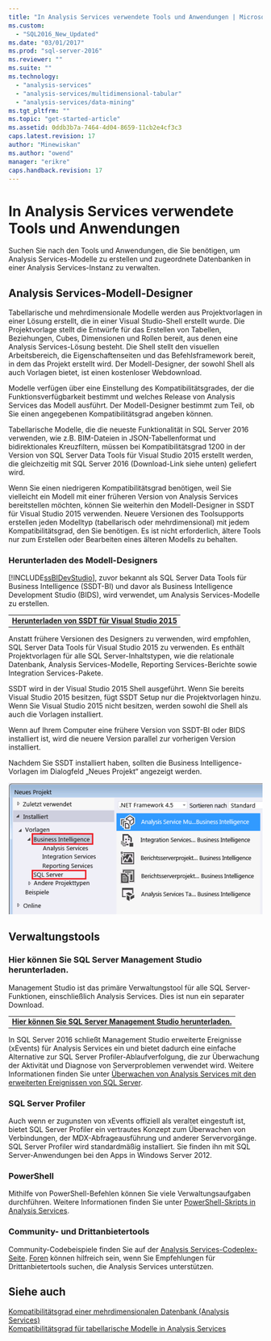 ```yaml
---
title: "In Analysis Services verwendete Tools und Anwendungen | Microsoft Docs"
ms.custom: 
  - "SQL2016_New_Updated"
ms.date: "03/01/2017"
ms.prod: "sql-server-2016"
ms.reviewer: ""
ms.suite: ""
ms.technology: 
  - "analysis-services"
  - "analysis-services/multidimensional-tabular"
  - "analysis-services/data-mining"
ms.tgt_pltfrm: ""
ms.topic: "get-started-article"
ms.assetid: 0ddb3b7a-7464-4d04-8659-11cb2e4cf3c3
caps.latest.revision: 17
author: "Minewiskan"
ms.author: "owend"
manager: "erikre"
caps.handback.revision: 17
---
```

# In Analysis Services verwendete Tools und Anwendungen
  Suchen Sie nach den Tools und Anwendungen, die Sie benötigen, um Analysis Services-Modelle zu erstellen und zugeordnete Datenbanken in einer Analysis Services-Instanz zu verwalten.  
  
## Analysis Services-Modell-Designer  
 Tabellarische und mehrdimensionale Modelle werden aus Projektvorlagen in einer Lösung erstellt, die in einer Visual Studio-Shell erstellt wurde. Die Projektvorlage stellt die Entwürfe für das Erstellen von Tabellen, Beziehungen, Cubes, Dimensionen und Rollen bereit, aus denen eine Analysis Services-Lösung besteht. Die Shell stellt den visuellen Arbeitsbereich, die Eigenschaftenseiten und das Befehlsframework bereit, in dem das Projekt erstellt wird. Der Modell-Designer, der sowohl Shell als auch Vorlagen bietet, ist einen kostenloser Webdownload.  
  
 Modelle verfügen über eine Einstellung des Kompatibilitätsgrades, der die Funktionsverfügbarkeit bestimmt und welches Release von Analysis Services das Modell ausführt.  Der Modell-Designer bestimmt zum Teil, ob Sie einen angegebenen Kompatibilitätsgrad angeben können.  
  
 Tabellarische Modelle, die die neueste Funktionalität in SQL Server 2016 verwenden, wie z.B. BIM-Dateien in JSON-Tabellenformat und bidirektionales Kreuzfiltern, müssen bei Kompatibilitätsgrad 1200 in der Version von SQL Server Data Tools für Visual Studio 2015 erstellt werden, die gleichzeitig mit SQL Server 2016 (Download-Link siehe unten) geliefert wird.  
  
 Wenn Sie einen niedrigeren Kompatibilitätsgrad benötigen, weil Sie vielleicht ein Modell mit einer früheren Version von Analysis Services bereitstellen möchten, können Sie weiterhin den Modell-Designer in SSDT für Visual Studio 2015 verwenden. Neuere Versionen des Toolsupports erstellen jeden Modelltyp (tabellarisch oder mehrdimensional) mit jedem Kompatibilitätsgrad, den Sie benötigen. Es ist nicht erforderlich, ältere Tools nur zum Erstellen oder Bearbeiten eines älteren Modells zu behalten.  
  
### Herunterladen des Modell-Designers  
 [!INCLUDE[ssBIDevStudio](../includes/ssbidevstudio-md.md)], zuvor bekannt als SQL Server Data Tools für Business Intelligence (SSDT-BI) und davor als Business Intelligence Development Studio (BIDS), wird verwendet, um Analysis Services-Modelle zu erstellen.  
  
||  
|-|  
|**[Herunterladen von SSDT für Visual Studio 2015](https://msdn.microsoft.com/mt429383)**|  
  
 Anstatt frühere Versionen des Designers zu verwenden, wird empfohlen, SQL Server Data Tools für Visual Studio 2015 zu verwenden. Es enthält Projektvorlagen für alle SQL Server-Inhaltstypen, wie die relationale Datenbank, Analysis Services-Modelle, Reporting Services-Berichte sowie Integration Services-Pakete.  
  
 SSDT wird in der Visual Studio 2015 Shell ausgeführt. Wenn Sie bereits Visual Studio 2015 besitzen, fügt SSDT Setup nur die Projektvorlagen hinzu. Wenn Sie Visual Studio 2015 nicht besitzen, werden sowohl die Shell als auch die Vorlagen installiert.  
  
 Wenn auf Ihrem Computer eine frühere Version von SSDT-BI oder BIDS installiert ist, wird die neuere Version parallel zur vorherigen Version installiert.  
  
 Nachdem Sie SSDT installiert haben, sollten die Business Intelligence-Vorlagen im Dialogfeld „Neues Projekt“ angezeigt werden.  
  
 ![Neue Projektvorlagen in SSDT](../analysis-services/media/ssdt-biprojects.png "Neue Projektvorlagen in SSDT")  
  
## Verwaltungstools  
  
### Hier können Sie SQL Server Management Studio herunterladen.  
 Management Studio ist das primäre Verwaltungstool für alle SQL Server-Funktionen, einschließlich Analysis Services. Dies ist nun ein separater Download.  
  
||  
|-|  
|**[Hier können Sie SQL Server Management Studio herunterladen.](https://msdn.microsoft.com/library/mt238290.aspx)**|  
  
 In SQL Server 2016 schließt Management Studio erweiterte Ereignisse (xEvents) für Analysis Services ein und bietet dadurch eine einfache Alternative zur SQL Server Profiler-Ablaufverfolgung, die zur Überwachung der Aktivität und Diagnose von Serverproblemen verwendet wird. Weitere Informationen finden Sie unter [Überwachen von Analysis Services mit den erweiterten Ereignissen von SQL Server](../analysis-services/instances/monitor-analysis-services-with-sql-server-extended-events.md).  
  
### SQL Server Profiler  
 Auch wenn er zugunsten von xEvents offiziell als veraltet eingestuft ist, bietet SQL Server Profiler ein vertrautes Konzept zum Überwachen von Verbindungen, der MDX-Abfrageausführung und anderer Servervorgänge. SQL Server Profiler wird standardmäßig installiert. Sie finden ihn mit SQL Server-Anwendungen bei den Apps in Windows Server 2012.  
  
### PowerShell  
 Mithilfe von PowerShell-Befehlen können Sie viele Verwaltungsaufgaben durchführen. Weitere Informationen finden Sie unter [PowerShell-Skripts in Analysis Services](../analysis-services/instances/powershell-scripting-in-analysis-services.md).  
  
### Community- und Drittanbietertools  
 Community-Codebeispiele finden Sie auf der [Analysis Services-Codeplex-Seite](http://sqlsrvanalysissrvcs.codeplex.com/). [Foren](http://social.msdn.microsoft.com/Forums/sqlserver/home?forum=sqlanalysisservices) können hilfreich sein, wenn Sie Empfehlungen für Drittanbietertools suchen, die Analysis Services unterstützen.  
  
## Siehe auch  
 [Kompatibilitätsgrad einer mehrdimensionalen Datenbank &#40;Analysis Services&#41;](../analysis-services/multidimensional-models/compatibility-level-of-a-multidimensional-database-analysis-services.md)   
 [Kompatibilitätsgrad für tabellarische Modelle in Analysis Services](../analysis-services/tabular-models/compatibility-level-for-tabular-models-in-analysis-services.md)  
  
  